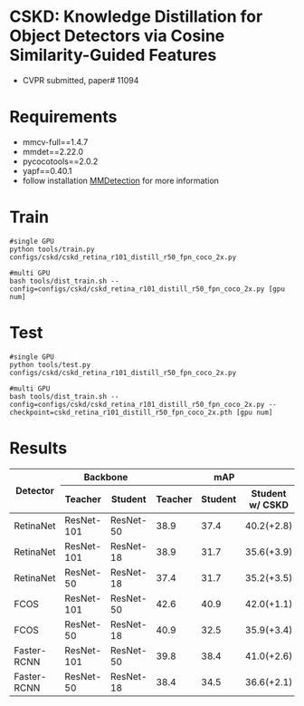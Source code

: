 # CSKD: Knowledge Distillation for Object Detectors via Cosine Similarity-Guided Features
* CVPR submitted, paper# 11094

# Requirements
* mmcv-full==1.4.7
* mmdet==2.22.0
* pycocotools==2.0.2
* yapf==0.40.1
* follow installation [MMDetection](https://mmdetection.readthedocs.io/en/stable/get_started.html) for more information 

# Train
```
#single GPU
python tools/train.py configs/cskd/cskd_retina_r101_distill_r50_fpn_coco_2x.py

#multi GPU
bash tools/dist_train.sh --config=configs/cskd/cskd_retina_r101_distill_r50_fpn_coco_2x.py [gpu num]
```

# Test
```
#single GPU
python tools/test.py configs/cskd/cskd_retina_r101_distill_r50_fpn_coco_2x.py 

#multi GPU
bash tools/dist_train.sh --config=configs/cskd/cskd_retina_r101_distill_r50_fpn_coco_2x.py --checkpoint=cskd_retina_r101_distill_r50_fpn_coco_2x.pth [gpu num]
```


# Results
<table class="tg">
<thead>
  <tr>
    <th class="tg-9wq8" rowspan="2">Detector</th>
    <th class="tg-9wq8" colspan="2">Backbone</th>
    <th class="tg-9wq8" colspan="3">mAP</th>
    <th class="tg-9wq8" rowspan="2">Config</th>
    <th class="tg-9wq8" rowspan="2">Model</th>
  </tr>
  <tr>
    <th class="tg-lboi">Teacher</th>
    <th class="tg-lboi">Student</th>
    <th class="tg-9wq8">Teacher</th>
    <th class="tg-9wq8">Student</th>
    <th class="tg-9wq8">Student w/ CSKD</th>
  </tr>
</thead>
<tbody>
  <tr>
    <td class="tg-c3ow">RetinaNet</td>
    <td class="tg-lboi">ResNet-101</td>
    <td class="tg-9wq8">ResNet-50</td>
    <td class="tg-9wq8">38.9</td>
    <td class="tg-9wq8">37.4</td>
    <td class="tg-9wq8">40.2(+2.8)</td>
    <td class="tg-lboi"><a href="https://github.com/paper-id-11094/CSKD/blob/master/configs/cskd/cskd_retina_r101_distill_r50_fpn_coco_2x.py" target="_blank" rel="noopener noreferrer">config</a></td>
    <td class="tg-lboi"><a href="https://drive.google.com/file/d/1zMolp7o8QjS6B8DSEjJBprVAT7RRu4H3/view?usp=sharing" target="_blank" rel="noopener noreferrer">model</a></td>
  </tr>
  <tr>
    <td class="tg-9wq8">RetinaNet</td>
    <td class="tg-9wq8">ResNet-101</td>
    <td class="tg-9wq8">ResNet-18</td>
    <td class="tg-9wq8">38.9</td>
    <td class="tg-9wq8">31.7</td>
    <td class="tg-9wq8">35.6(+3.9)</td>
    <td class="tg-9wq8"><a href="https://github.com/paper-id-11094/CSKD/blob/master/configs/cskd/cskd_retina_r101_distill_r18_fpn_coco_1x.py" target="_blank" rel="noopener noreferrer">config</a></td>
    <td class="tg-9wq8"><a href="https://drive.google.com/file/d/1f-WP5NEhZIkouektBHEIRIA0tMvzShuB/view?usp=sharing" target="_blank" rel="noopener noreferrer">model</a></td>
  </tr>
  <tr>
    <td class="tg-c3ow">RetinaNet</td>
    <td class="tg-9wq8">ResNet-50</td>
    <td class="tg-9wq8">ResNet-18</td>
    <td class="tg-9wq8">37.4</td>
    <td class="tg-xwyw">31.7</td>
    <td class="tg-xwyw">35.2(+3.5)</td>
    <td class="tg-u8x9"><a href="https://github.com/paper-id-11094/CSKD/blob/master/configs/cskd/cskd_retina_r50_distill_r18_fpn_coco_1x.py" target="_blank" rel="noopener noreferrer">config</a></td>
    <td class="tg-u8x9"><a href="https://drive.google.com/file/d/1-x-6pAXE1eMpoUAqdNoV_Z7p_v20S5MF/view?usp=sharing" target="_blank" rel="noopener noreferrer">model</a></td>
  </tr>
  <tr>
    <td class="tg-9wq8">FCOS</td>
    <td class="tg-lboi">ResNet-101</td>
    <td class="tg-9wq8">ResNet-50</td>
    <td class="tg-9wq8">42.6</td>
    <td class="tg-9wq8">40.9</td>
    <td class="tg-9wq8">42.0(+1.1)</td>
    <td class="tg-9wq8"><a href="https://github.com/paper-id-11094/CSKD/blob/master/configs/cskd/cskd_fcos_r101_distill_r50_fpn_coco_2x.py" target="_blank" rel="noopener noreferrer">config</a></td>
    <td class="tg-9wq8"><a href="https://drive.google.com/file/d/1Qo-RPogCUNESU4Vn5MrFdFzhCDoF9cnf/view?usp=sharing" target="_blank" rel="noopener noreferrer">model</a></td>
  </tr>
  <tr>
    <td class="tg-c3ow">FCOS</td>
    <td class="tg-9wq8">ResNet-50</td>
    <td class="tg-9wq8">ResNet-18</td>
    <td class="tg-9wq8">40.9</td>
    <td class="tg-9wq8">32.5</td>
    <td class="tg-9wq8">35.9(+3.4)</td>
    <td class="tg-lboi"><a href="https://github.com/paper-id-11094/CSKD/blob/master/configs/cskd/cskd_fcos_r50_distill_r18_fpn_coco_1x.py" target="_blank" rel="noopener noreferrer">config</a></td>
    <td class="tg-lboi"><a href="https://drive.google.com/file/d/17q6IxzsRKUr6Vk-fbEL9IyRUCuA-cKXj/view?usp=sharing" target="_blank" rel="noopener noreferrer">model</a></td>
  </tr>
  <tr>
    <td class="tg-lboi">Faster-RCNN</td>
    <td class="tg-lboi">ResNet-101</td>
    <td class="tg-9wq8">ResNet-50</td>
    <td class="tg-9wq8">39.8</td>
    <td class="tg-9wq8">38.4</td>
    <td class="tg-9wq8">41.0(+2.6)</td>
    <td class="tg-lboi"><a href="https://github.com/paper-id-11094/CSKD/blob/master/configs/cskd/cskd_faster_rcnn_r50_distill_r18_fpn_coco_1x.py" target="_blank" rel="noopener noreferrer">config</a></td>
    <td class="tg-lboi"><a href="https://drive.google.com/file/d/1kTXFLXQf8I72DDlpsnnObG0RWn8oQfcT/view?usp=sharing" target="_blank" rel="noopener noreferrer">model</a></td>
  </tr>
  <tr>
    <td class="tg-0pky">Faster-RCNN</td>
    <td class="tg-9wq8">ResNet-50</td>
    <td class="tg-9wq8">ResNet-18</td>
    <td class="tg-9wq8">38.4</td>
    <td class="tg-9wq8">34.5</td>
    <td class="tg-9wq8">36.6(+2.1)</td>
    <td class="tg-lboi"><a href="https://github.com/paper-id-11094/CSKD/blob/master/configs/cskd/cskd_faster_rcnn_r50_distill_r18_fpn_coco_1x.py" target="_blank" rel="noopener noreferrer">config</a></td>
    <td class="tg-lboi"><a href="https://drive.google.com/file/d/1tCZkGCewu2DWdHuc-NcdPSquZLpJ8AST/view?usp=sharing" target="_blank" rel="noopener noreferrer">model</a></td>
  </tr>
</tbody>
</table>
